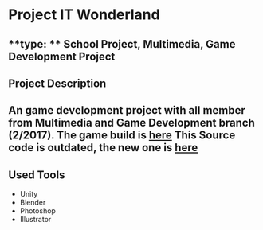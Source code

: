 # Project IT Wonderland
**type: ** School Project, Multimedia, Game Development Project
--------------------------------------------------------
## Project Description
An game development project with all member from Multimedia and Game Development branch (2/2017).
The game build is [here](https://drive.google.com/drive/folders/1rEadn77VUKrNREI0VLmWiceDKG9DvZkN?usp=sharing)
This Source code is outdated, the new one is [here](https://drive.google.com/drive/folders/1dNF_dBHhx-G5aGTlXaog6lzYkRdxdC8n?usp=sharing)
-------------------------------------------------------
## Used Tools
- Unity
- Blender
- Photoshop
- Illustrator
